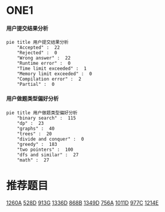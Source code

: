 # __ONE1__

<!-- tabs:start -->



#### **用户提交结果分析**

```mermaid
pie title 用户提交结果分析
    "Accepted" :  22
    "Rejected" :  0
    "Wrong answer" :  22
    "Runtime error" :  0
    "Time limit exceeded" :  1
    "Memory limit exceeded" :  0
    "Compilation error" :  2
    "Partial" :  0
```

#### **用户做题类型偏好分析**

```mermaid
pie title 用户做题类型偏好分析
    "binary search" :  115
    "dp" :  23
    "graphs" :  40
    "trees" :  20
    "divide and conquer" :  0
    "greedy" :  183
    "two pointers" :  100
    "dfs and similar" :  27
    "math" :  27
```



<!-- tabs:end -->
# 推荐题目
[1260A](https://codeforces.com/contest/1260/problem/A)
[528D](https://codeforces.com/contest/528/problem/D)
[913G](https://codeforces.com/contest/913/problem/G)
[1336D](https://codeforces.com/contest/1336/problem/D)
[868B](https://codeforces.com/contest/868/problem/B)
[1349D](https://codeforces.com/contest/1349/problem/D)
[756A](https://codeforces.com/contest/756/problem/A)
[1011D](https://codeforces.com/contest/1011/problem/D)
[977C](https://codeforces.com/contest/977/problem/C)
[1214E](https://codeforces.com/contest/1214/problem/E)
